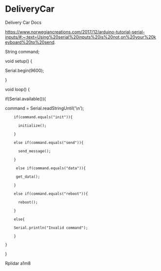 # DeliveryCar
Delivery Car Docs


https://www.norwegiancreations.com/2017/12/arduino-tutorial-serial-inputs/#:~:text=Using%20serial%20inputs%20is%20not,on%20your%20keyboard%20to%20send.

String command;
 
void setup() {

Serial.begin(9600); 

}
 
void loop() {

if(Serial.available()){

command = Serial.readStringUntil('\n');
         
        if(command.equals("init")){

          initialize();
        
        }
        
        else if(command.equals("send")){
        
          send_message();
        
        }
         
         else if(command.equals("data")){
         
         get_data();
        
        }
        
        else if(command.equals("reboot")){
        
          reboot();
        
        }
        
        else{
        
        Serial.println("Invalid command");
        
        }
    
    }

}



Rplidar a1m8

